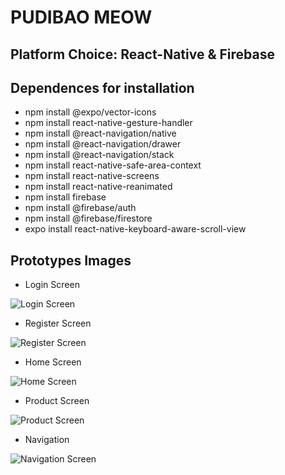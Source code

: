# PUDIBAO MEOW

## Platform Choice: React-Native & Firebase

## Dependences for installation
* npm install @expo/vector-icons
* npm install react-native-gesture-handler
* npm install @react-navigation/native
* npm install @react-navigation/drawer
* npm install @react-navigation/stack
* npm install react-native-safe-area-context
* npm install react-native-screens
* npm install react-native-reanimated
* npm install firebase
* npm install @firebase/auth
* npm install @firebase/firestore
* expo install react-native-keyboard-aware-scroll-view

## Prototypes Images
* Login Screen
<img src = "Images/login.png" alt = "Login Screen">

* Register Screen
<img src = "Images/register.png" alt = "Register Screen">

* Home Screen
<img src = "Images/home.png" alt = "Home Screen">

* Product Screen
<img src = "Images/product.png" alt = "Product Screen">

* Navigation
<img src = "Images/navigation.png" alt = "Navigation Screen">